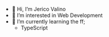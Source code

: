 - 👋 Hi, I’m Jerico Valino
- 👀 I’m interested in Web Development
- 🌱 I’m currently learning the ff;
  - TypeScript


<!---
jericovalino15/jericovalino15 is a ✨ special ✨ repository because its `README.md` (this file) appears on your GitHub profile.
You can click the Preview link to take a look at your changes.
--->

